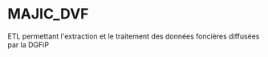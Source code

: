MAJIC_DVF
=========

ETL permettant l'extraction et le traitement des données foncières diffusées par la DGFiP
